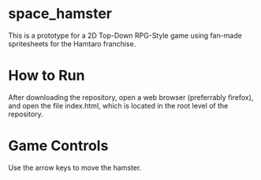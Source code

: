 # space_hamster

This is a prototype for a 2D Top-Down RPG-Style game using fan-made spritesheets for the Hamtaro franchise.

# How to Run

After downloading the repository, open a web browser (preferrably firefox), and open the file index.html, which is located in the root level of the repository.

# Game Controls

Use the arrow keys to move the hamster.
